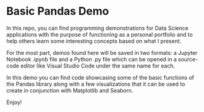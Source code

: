 # Basic Pandas Demo

In this repo, you can find programming demonstrations for Data Science applications with the purpose of functioning as a personal portfolio and to help others learn some interesting concepts based on what I present.

For the most part, demos found here will be saved in two formats: a Jupyter Notebook .ipynb file and a Python .py file which can be opened in a source-code editor like Visual Studio Code under the same name for each.

In this demo you can find code showcasing some of the basic functions of the Pandas library along with a few visualizations that it can be used to create in conjunction with Matplotlib and Seaborn.

Enjoy!
